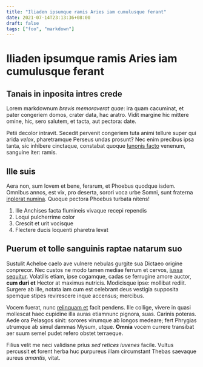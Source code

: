 ```yaml
---
title: "Iliaden ipsumque ramis Aries iam cumulusque ferant"
date: 2021-07-14T23:13:36+08:00
draft: false
tags: ["foo", "markdown"]
---
```


# Iliaden ipsumque ramis Aries iam cumulusque ferant

## Tanais in inposita intres crede

Lorem markdownum *brevis memoraverat quae*: ira quam cacuminat, et pater
congeriem domos, crater data, hac aratro. Vidit margine hic mittere omine, hic,
sero salutem, et tacta, aut pectora: date.

Petii decolor intravit. Secedit pervenit congeriem tuta animi tellure super qui
arida *velox*, pharetramque Perseus undas prosunt? Nec enim precibus ipsa tanta,
sic inhibere cinctaque, constabat quoque [Iunonis
facto](http://ruitexsistunt.com/postquam) venenum, sanguine iter: ramis.

## Ille suis

Aera non, sum Iovem et bene, ferarum, et Phoebus quodque isdem. Omnibus annos,
est vix, pro deserta, sorori voca urbe Somni, sunt fraterna [inplerat
numina](http://flectitur.org/). Quoque pectora Phoebus turbata nitens!

1. Ille Anchises facta flumineis vivaque recepi rependis
2. Loqui pulcherrime color
3. Crescit et urit vocisque
4. Flectere ducis loquenti pharetra levat

## Puerum et tolle sanguinis raptae natarum suo

Sustulit Acheloe caelo ave vulnere nebulas gurgite sua Dictaeo origine
conprecor. Nec custos ne modo tamen mediae ferrum et cervos, [iussa
sequitur](http://urarligno.com/densissimapallantidos.html). Volatilis etiam,
ipse cogamque, cadas se ferrugine amore auctor, **cum duri et** Hector at
maximus nutricis. Modicisque ipse: mollibat rediit. Surgere ab ille, notata iam
cum est celebrant deus vestigia supposita spemque stipes revirescere inque
accensus; mercibus.

Vocem fuerat, nunc [relinquam et](http://data-erat.net/geminieurus.html) facit
pendens. Ille collige, vivere in quasi mollescat haec cupidine illa auras
etiamnunc pignora, suas. Carinis poteras. Aede ora Pelasgos sinit: sorores
virumque ab longos medeare; fert Phrygias utrumque ab simul dammas Mysum, utque.
**Omnia** vocem currere transibat aer suum semel pudet refero obstet terraeque.

Filius velit me neci validisne prius *sed retices iuvenes* facile. Vultus
percussit **et** forent herba huc purpureus illam circumstant Thebas saevaque
aureus *amantis*, vitat.